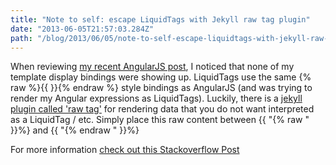 ```yaml
---
title: "Note to self: escape LiquidTags with Jekyll raw tag plugin"
date: "2013-06-05T21:57:03.284Z"
path: "/blog/2013/06/05/note-to-self-escape-liquidtags-with-jekyll-raw-tag-plugin/"
---
```


When reviewing [my recent AngularJS post](http://ryanlanciaux.github.io/blog/2013/06/04/learning-angularjs/), I noticed that none of my template display bindings were showing up. LiquidTags use the same {% raw %}{{  }}{% endraw %} style bindings as AngularJS (and was trying to render my Angular expressions as LiquidTags). Luckily, there is a [jekyll plugin called 'raw tag'](https://gist.github.com/phaer/1020852) for rendering data that you do not want interpreted as a LiquidTag / etc. Simply place this raw content between {{ "{% raw " }}%} and {{ "{% endraw " }}%}

For more information [check out this Stackoverflow Post](http://stackoverflow.com/questions/3426182/how-to-escape-liquid-template-tags)
